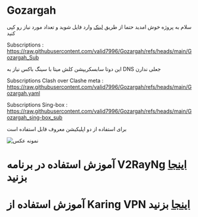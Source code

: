 # Gozargah


سلام به پروژه خوش امدید حتما از طریق [لینک](https://github.com/valid7996/Gozargah/blob/main/Gozargah_Sub) وارد فایل شوید
 و تعداد مورد نیاز رو کپی کنید  

 
 
 Subscriptions : https://raw.githubusercontent.com/valid7996/Gozargah/refs/heads/main/Gozargah_Sub

این دوتا سابسکریپشن کلش میتا با سینگ باکس نیاز به DNS  جعلی ندارن 
 
 
 
 Subscriptions Clash over Clashe meta : https://raw.githubusercontent.com/valid7996/Gozargah/refs/heads/main/Gozargah.yaml

 Subscriptions Sing-box : https://raw.githubusercontent.com/valid7996/Gozargah/refs/heads/main/Gozargah_sing-box_sub 


 برای استفاده از دو اپلیکیشن معروف قابل استفاده است

 ![نمونه عکس](https://github.com/valid7996/Gozargah/blob/main/images/InShot_20250102_164231014.jpg)
                                                   


# آموزش استفاده در برنامه V2RayNg [اینجا](https://github.com/valid7996/Gozargah/tree/main/Education/V2RayNg) بزنید 

# آموزش استفاده از Karing VPN [اینجا](https://github.com/valid7996/Gozargah/tree/main/Education/Karingvpn) بزنید 
